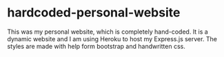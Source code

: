 # hardcoded-personal-website

This was my personal website, which is completely hand-coded. It is a dynamic website and I am using Heroku to host my Express.js server. The styles are made with help form bootstrap and handwritten css.
